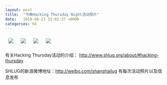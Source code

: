 ```yaml
---
layout: post
title:  "今晚Hacking Thursday Night活动照片"
date:   2018-08-23 15:02:37 +0000
categories: h4
---
```


[<img style='margin:10px;' src='/res2018/i823.h4/i823_2013_4300+08.1920p.jpg'>](/res2018/i823.h4/i823_2013_4300+08.JPG)
[<img style='margin:10px;' src='/res2018/i823.h4/i823_2015_0100+08.1920p.jpg'>](/res2018/i823.h4/i823_2015_0100+08.JPG)
[<img style='margin:10px;' src='/res2018/i823.h4/i823_2015_3900+08.1920p.jpg'>](/res2018/i823.h4/i823_2015_3900+08.JPG)
[<img style='margin:10px;' src='/res2018/i823.h4/i823_2017_4200+08.1920p.jpg'>](/res2018/i823.h4/i823_2017_4200+08.JPG)

有关Hacking Thursday活动的介绍：
http://www.shlug.org/about/#hacking-thursday

SHLUG的新浪微博地址：http://weibo.com/shanghailug 有每次活动照片以及信息发布


